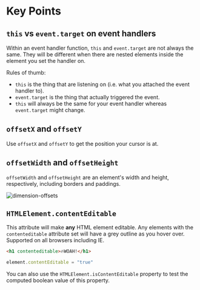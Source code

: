 # Key Points

## `this` vs `event.target` on event handlers

Within an event handler function, `this` and `event.target` are not always the same. They will be different when there are nested elements inside the element you set the handler on.

Rules of thumb:

* `this` is the thing that are listening on (i.e. what you attached the event handler to).
* `event.target` is the thing that actually triggered the event.
* `this` will always be the same for your event handler whereas `event.target` might change.

## `offsetX` and `offsetY`

Use `offsetX` and `offsetY` to get the position your cursor is at.

## `offsetWidth` and `offsetHeight`

`offsetWidth` and `offsetHeight` are an element's width and height, respectively, including borders and paddings.

![dimension-offsets](https://developer.mozilla.org/@api/deki/files/186/=Dimensions-offset.png)

## `HTMLElement.contentEditable`

This attribute will make **any** HTML element editable. Any elements with the `contenteditable` attribute set will have a grey outline as you hover over. Supported on all browsers including IE.

```html
<h1 contenteditable>🔥WOAH!</h1>
```

```js
element.contentEditable = "true"
```

You can also use the `HTMLElement.isContentEditable` property to test the computed boolean value of this property.

